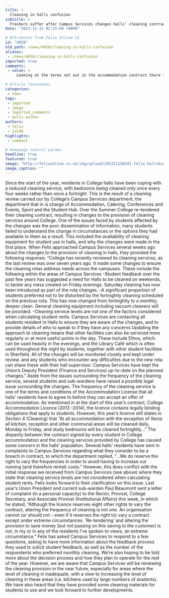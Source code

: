 ```yaml
---
title: >
  Cleaning in halls confusion
subtitle: >
  Freshers suffer after Campus Services changes halls’ cleaning contract
date: "2013-11-15 02:15:09 +0000"

# Attributes from Felix Online V1
id: "4058"
old_path: /news/4058/cleaning-in-halls-confusion
aliases:
 - /news/4058/cleaning-in-halls-confusion
imported: true
comments:
 - value: >
     Looking at the terms set out in the accommodation contract there is no clause stating College can change the terms of the agreement without prior notice. I hope this gets sorted out soon as students are being shortchanged.,What did they expect to happen if they sack 46 cleaners "to save money."? This despite the college running one of the biggest surpluses in the HE sector. Brilliant.,Hi Joe, <br> <br>Please reject this comment, I am just testing the system.

# Article Taxonomies
categories:
 - news
tags:
 - imported
 - image
 - imported_comments
 - multi-author
authors:
 - felix
 - jal08
highlights:
 - comment

# Homepage control params
headline: true
featured: true
image: "http://felixonline.co.uk/img/upload/201311150242-felix-hallsbin.png"
image_caption: ""
---
```


Since the start of the year, residents in College halls have been coping with a reduced cleaning service, with bedrooms being cleaned only once every four weeks rather than once a fortnight. This is the result of a cleaning review carried our by College’s Campus Services department, the department that in is charge of Accommodation, Catering, Conferences and Events, Sport and the Student Hub. Over the Summer College re-tendered their cleaning contract, resulting in changes to the provision of cleaning services around College.
 One of the issues faced by students affected by the changes was the poor dissemination of information, many students failed to understand the change in circumstances or the options they had available to them as a result. This included the availability of cleaning equipment for student use in halls, and why the changes were made in the first place.
 When Felix approached Campus Services several weeks ago about the changes to the provision of cleaning in halls, they provided the following response:
 “College has recently reviewed its cleaning services, as the last review was over seven years ago. It made some changes to ensure the cleaning rotas address needs across the campuses.
 These include the following within the areas of Campus Services
 -Student feedback over the past few years has suggested a need for Halls to be cleaned on weekends, to tackle any mess created on Friday evenings. Saturday cleaning has now been introduced as part of the rota changes.
 -A significant proportion of students preferred not to be disturbed by the fortnightly cleaning scheduled on the previous rota. This has now changed from fortnightly to a monthly, deeper clean. General cleaning equipment including vacuum cleaners will be provided.
 -Cleaning service levels are not one of the factors considered when calculating student rents. Campus Services are contacting all students resident in Halls to ensure they are aware of the changes, and to provide details of who to speak to if they have any concerns
 Updating the approach to cleaning means that other facilities can also be serviced more regularly or at more useful points in the day. These include Ethos, which can be used heavily in the evenings, and the Library Café which is often used throughout the night by students, together with other student facilities in Sherfield.
 All of the changes will be monitored closely and kept under review, and any students who encounter any difficulties due to the new rota can share these with their hall supervisor.
 Campus Services have kept the Union’s Deputy President (Finance and Services) up-to-date on the planned changes.”
 Aside from the issues surrounding the frequency of the cleaning service, several students and sub-wardens have raised a possible legal issue surrounding the changes. The frequency of the cleaning service is one of the terms and conditions of the Accommodation License that all halls’ residents have to agree to before they can accept an offer of accommodation. As mentioned in at the start of this year’s contract, College Accommodation Licence (2013 -2014), the licence contains legally binding obligations that apply to students. However, this year’s licence still states in Section 4 (Cleaning) that “At all accommodation with the exception of Xenia all kitchen, reception and other communal areas will be cleaned daily, Monday to Friday, and study bedrooms will be cleaned fortnightly...”
 The disparity between the contract signed by every student in College accommodation and the cleaning services provided by College has caused some concern in the halls’ population. Several halls’ residents have sent in complaints to Campus Services regarding what they consider to be a breach in contract, to which the department replied, “…We do reserve the right to vary the frequencies in order to avoid having to increase our running (and therefore rental) costs.” However, this does conflict with the initial response we received from Campus Services (see above) where they state that cleaning service levels are not considered when calculating student rents. Felix looks forward to their clarification on this issue.
 Last year’s Union President and current sub-warden Paul Beaumont sent a letter of complaint (in a personal capacity) to the Rector, Provost, College Secretary, and Associate Provost (Institutional Affairs) this week, in which he stated, “Although the licence reserves eight other rights to vary the contract, altering the frequency of cleaning is not one. An organisation cannot (or should not – even if it reserves the right to) vary a contract except under extreme circumstances. ‘Re-tendering’ and altering the provision to save money (but not passing on this saving to the customer) is not, in my or in any of the residents I’ve spoken to views, an extreme circumstance.”
 Felix has asked Campus Services to respond to a few questions, asking to have more information about the feedback process they used to solicit student feedback, as well as the number of the respondents who preferred monthly cleaning. We’re also hoping to be told more about the decision process and how they plan to operate for the rest of the year.
 However, we are aware that Campus Services will be reviewing the cleaning provision in the near future, especially for areas where the level of cleaning in inadequate, with a view to increasing the level of cleaning in these areas (i.e. kitchens used by large numbers of students). We have also heard that they have provided some cleaning materials for students to use and we look forward to further developments.
